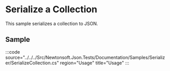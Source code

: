 ﻿# Serialize a Collection

This sample serializes a collection to JSON. 

## Sample

:::code source="../../../Src/Newtonsoft.Json.Tests/Documentation/Samples/Serializer/SerializeCollection.cs" region="Usage" title="Usage" :::
